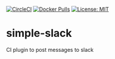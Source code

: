 [![CircleCI](https://circleci.com/gh/devatherock/simple-slack.svg?style=svg)](https://circleci.com/gh/devatherock/simple-slack)
[![Docker Pulls](https://img.shields.io/docker/pulls/devatherock/simple-slack.svg)](https://hub.docker.com/r/devatherock/simple-slack/)
[![License: MIT](https://img.shields.io/badge/License-MIT-yellow.svg)](https://opensource.org/licenses/MIT)
# simple-slack
CI plugin to post messages to slack
